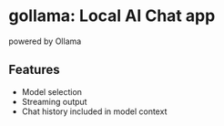 # gollama: Local AI Chat app

powered by Ollama

## Features

- Model selection
- Streaming output
- Chat history included in model context
